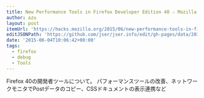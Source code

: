 ```yaml
---
title: New Performance Tools in Firefox Developer Edition 40 ✩ Mozilla Hacks – the Web developer blog
author: azu
layout: post
itemUrl: 'https://hacks.mozilla.org/2015/06/new-performance-tools-in-firefox-developer-edition-40/'
editJSONPath: 'https://github.com/jser/jser.info/edit/gh-pages/data/2015/06/index.json'
date: '2015-06-04T10:06:42+00:00'
tags:
  - firefox
  - debug
  - Tools
---
```

Firefox 40の開発者ツールについて。
パフォーマンスツールの改善、ネットワークモニタでPostデータのコピー、CSSドキュメントの表示連携など
